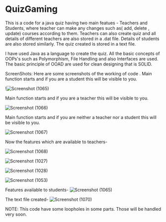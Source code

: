 # QuizGaming

This is a code for a java quiz having two main featues - Teachers and Students, where teacher can make any changes such as( add, delete , update) courses according to them. Teachers can also create quiz and all details of different teachers are also stored in a .dat file. Details of students are also stored similarly. The quiz created is stored in a text file. 

I have used Java as a language to create the quiz. All the basic concepts of OOPs's such as Polymorphism, File Handling and also Interfaces are used. The basic principle of OOAD are used for clean designing that is SOLID.

ScreenShots: 
Here are some screenshots of the working of code .
Main function starts and if you are a student this will be visible to you.

!![Screenshot (1065)](https://user-images.githubusercontent.com/81909534/123533781-dadbab80-d735-11eb-9287-e25e01c452bb.png)

Main function starts and if you are a teacher this will be visible to you.

![Screenshot (1066)](https://user-images.githubusercontent.com/81909534/123533804-19716600-d736-11eb-94ea-ae0241c2fd1f.png)

Main function starts and if you are neither a teacher nor a student this will be visible to you.

![Screenshot (1067)](https://user-images.githubusercontent.com/81909534/123533822-37d76180-d736-11eb-80ec-04bfe7821713.png)

Now the features which are available to teachers-

![Screenshot (1068)](https://user-images.githubusercontent.com/81909534/123533837-66553c80-d736-11eb-8dbc-b4e735879e73.png)

![Screenshot (1027)](https://user-images.githubusercontent.com/81909534/123533881-969cdb00-d736-11eb-8f55-9d220f3f15f6.png)

![Screenshot (1028)](https://user-images.githubusercontent.com/81909534/123533885-9dc3e900-d736-11eb-8e4e-4845b3ec30a3.png)

![Screenshot (1053)](https://user-images.githubusercontent.com/81909534/123533903-c0560200-d736-11eb-8839-bc9a040e5a5d.png)

Features available to students-
![Screenshot (1065)](https://user-images.githubusercontent.com/81909534/123533997-67d33480-d737-11eb-8eea-ced530c699de.png)

The text file created-
![Screenshot (1070)](https://user-images.githubusercontent.com/81909534/123533942-08752480-d737-11eb-8b49-8b606472cc8b.png)

NOTE: This code have some loopholes in some parts. Those will be handled very soon. 
